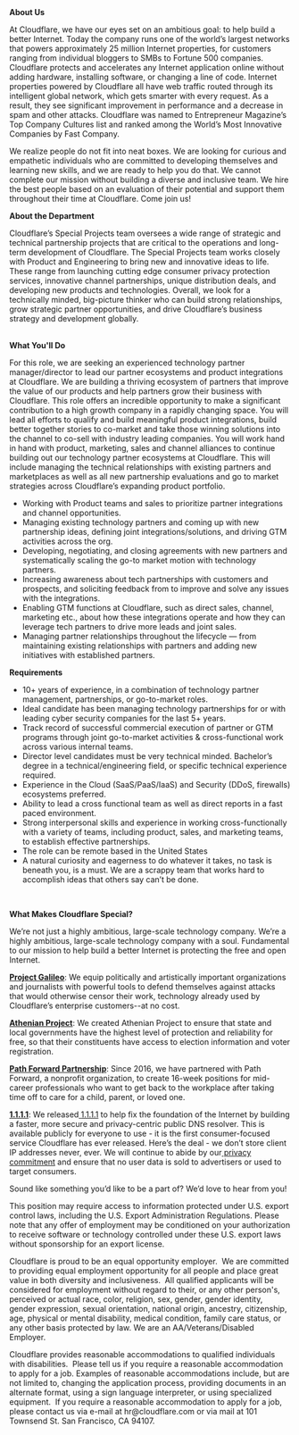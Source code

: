 <div class="content-intro">
	<div><strong>About Us</strong></div>
	<div>
		<p><span style="font-weight: 400;">At Cloudflare, we have our eyes set on an ambitious goal: to help build a better Internet. Today the company runs one of the world’s largest networks that powers approximately 25 million Internet properties, for customers ranging from individual bloggers to SMBs to Fortune 500 companies. Cloudflare protects and accelerates any Internet application online without adding hardware, installing software, or changing a line of code. Internet properties powered by Cloudflare all have web traffic routed through its intelligent global network, which gets smarter with every request. As a result, they see significant improvement in performance and a decrease in spam and other attacks. Cloudflare was named to Entrepreneur Magazine’s Top Company Cultures list and ranked among the World’s Most Innovative Companies by Fast Company.</span><span style="font-weight: 400;">&nbsp;</span></p>
		<p><span style="font-weight: 400;">We realize people do not fit into neat boxes. We are looking for curious and empathetic individuals who are committed to developing themselves and learning new skills, and we are ready to help you do that. We cannot complete our mission without building a diverse and inclusive team. We hire the best people based on an evaluation of their potential and support them throughout their time at Cloudflare. Come join us!&nbsp;</span></p>
	</div>
</div>
<p><strong>About the Department</strong></p>
<p>Cloudflare’s Special Projects team oversees a wide range of strategic and technical partnership projects that are critical to the operations and long-term development of Cloudflare. The Special Projects team works closely with Product and Engineering to bring new and innovative ideas to life. These range from launching cutting edge consumer privacy protection services, innovative channel partnerships, unique distribution deals, and developing new products and technologies. Overall, we look for a technically minded, big-picture thinker who can build strong relationships, grow strategic partner opportunities, and drive Cloudflare’s business strategy and development globally.</p>
<p><br><strong>What You'll Do</strong></p>
<p>For this role, we are seeking an experienced technology partner manager/director to lead our partner ecosystems and product integrations at Cloudflare. We are building a thriving ecosystem of partners that improve the value of our products and help partners grow their business with Cloudflare. This role offers an incredible opportunity to make a significant contribution to a high growth company in a rapidly changing space. You will lead all efforts to qualify and build meaningful product integrations, build better together stories to co-market and take those winning solutions into the channel to co-sell with industry leading companies. You will work hand in hand with product, marketing, sales and channel alliances to continue building out our technology partner ecosystems at Cloudflare. This will include managing the technical relationships with existing partners and marketplaces as well as all new partnership evaluations and go to market strategies across Cloudflare’s expanding product portfolio.</p>
<ul>
	<li>Working with Product teams and sales to prioritize partner integrations and channel opportunities.</li>
	<li>Managing existing technology partners and coming up with new partnership ideas, defining joint integrations/solutions, and driving GTM activities across the org.&nbsp;&nbsp;</li>
	<li>Developing, negotiating, and closing agreements with new partners and systematically scaling the go-to market motion with technology partners.</li>
	<li>Increasing awareness about tech partnerships with customers and prospects, and soliciting feedback from to improve and solve any issues with the integrations.&nbsp;</li>
	<li>Enabling GTM functions at Cloudflare, such as direct sales, channel, marketing etc., about how these integrations operate and how they can leverage tech partners to drive more leads and joint sales.</li>
	<li>Managing partner relationships throughout the lifecycle — from maintaining existing relationships with partners and adding new initiatives with established partners.</li>
</ul>
<p><strong>Requirements</strong></p>
<ul>
	<li>10+ years of experience, in a combination of technology partner management, partnerships, or go-to-market roles.&nbsp;</li>
	<li>Ideal candidate has been managing technology partnerships for or with leading cyber security companies for the last 5+ years.</li>
	<li>Track record of successful commercial execution of partner or GTM programs through joint go-to-market activities &amp; cross-functional work across various internal teams.</li>
	<li>Director level candidates must be very technical minded. Bachelor’s degree in a technical/engineering field, or specific technical experience required.</li>
	<li>Experience in the Cloud (SaaS/PaaS/IaaS) and Security (DDoS, firewalls) ecosystems preferred.&nbsp;</li>
	<li>Ability to lead a cross functional team as well as direct reports in a fast paced environment.</li>
	<li>Strong interpersonal skills and experience in working cross-functionally with a variety of teams, including product, sales, and marketing teams, to establish effective partnerships.</li>
	<li>The role can be remote based in the United States</li>
	<li>A natural curiosity and eagerness to do whatever it takes, no task is beneath you, is a must. We are a scrappy team that works hard to accomplish ideas that others say can’t be done.&nbsp;</li>
</ul>
<p>&nbsp;</p>
<div class="content-conclusion">
	<p><strong>What Makes Cloudflare Special?</strong></p>
	<p><span style="font-weight: 400;">We’re not just a highly ambitious, large-scale technology company. We’re a highly ambitious, large-scale technology company with a soul. Fundamental to our mission to help build a better Internet is protecting the free and open Internet.</span></p>
	<p><a href="https://blog.cloudflare.com/protecting-free-expression-online/"><strong>Project Galileo</strong></a><span style="font-weight: 400;">: We equip politically and artistically important organizations and journalists with powerful tools to defend themselves against attacks that would otherwise censor their work, technology already used by Cloudflare’s enterprise customers--at no cost.</span></p>
	<p><strong><a href="https://www.cloudflare.com/athenian/">Athenian Project</a></strong><span style="font-weight: 400;">: We created Athenian Project to ensure that state and local governments have the highest level of protection and reliability for free, so that their constituents have access to election information and voter registration.</span></p>
	<p><a href="https://blog.cloudflare.com/tag/path-forward/"><strong>Path Forward Partnership</strong></a><span style="font-weight: 400;">: Since 2016, we have partnered with Path Forward, a nonprofit organization, to create 16-week positions for mid-career professionals who want to get back to the workplace after taking time off to care for a child, parent, or loved one.</span></p>
	<p><a href="https://1.1.1.1/"><strong>1.1.1.1</strong></a><span style="font-weight: 400;">: We released</span><a href="https://1.1.1.1/"> <span style="font-weight: 400;">1.1.1.1</span></a><span style="font-weight: 400;"> to help fix the foundation of the Internet by building a faster, more secure and privacy-centric public DNS resolver. This is available publicly for everyone to use - it is the first consumer-focused service Cloudflare has ever released. Here’s the deal - we don’t store client IP addresses never, ever. We will continue to abide by our</span><a href="https://developers.cloudflare.com/1.1.1.1/privacy/public-dns-resolver"> privacy commitment</a><span style="font-weight: 400;"> and ensure that no user data is sold to advertisers or used to target consumers.</span></p>
	<p><span style="font-weight: 400;">Sound like something you’d like to be a part of? We’d love to hear from you!</span></p>
	<p><span style="font-weight: 400;">This position may require access to information protected under U.S. export control laws, including the U.S. Export Administration Regulations. Please note that any offer of employment may be conditioned on your authorization to receive software or technology controlled under these U.S. export laws without sponsorship for an export license.</span></p>
	<p><span style="font-weight: 400;">Cloudflare is proud to be an equal opportunity employer. &nbsp;We are committed to providing equal employment opportunity for all people and place great value in both diversity and inclusiveness. &nbsp;All qualified applicants will be considered for employment without regard to their, or any other person's, perceived or actual</span> <span style="font-weight: 400;">race, color, religion, sex, gender, gender identity, gender expression, sexual orientation, national origin, ancestry, citizenship, age, physical or mental disability, medical condition, family care status, or any other basis protected by law. </span><span style="font-weight: 400;">We are an AA/Veterans/Disabled Employer.</span></p>
	<p><span style="font-weight: 400;">Cloudflare provides reasonable accommodations to qualified individuals with disabilities. &nbsp;Please tell us if you require a reasonable accommodation to apply for a job. Examples of reasonable accommodations include, but are not limited to, changing the application process, providing documents in an alternate format, using a sign language interpreter, or using specialized equipment. &nbsp;If you require a reasonable accommodation to apply for a job, please contact us via e-mail at </span><span style="font-weight: 400;">hr@cloudflare.com</span><span style="font-weight: 400;"> or via mail at 101 Townsend St. San Francisco, CA 94107.</span></p>
</div>